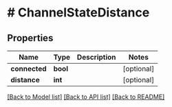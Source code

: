 # # ChannelStateDistance

## Properties

Name | Type | Description | Notes
------------ | ------------- | ------------- | -------------
**connected** | **bool** |  | [optional]
**distance** | **int** |  | [optional]

[[Back to Model list]](../../README.md#models) [[Back to API list]](../../README.md#endpoints) [[Back to README]](../../README.md)
